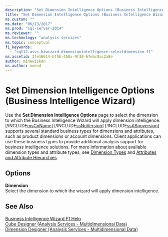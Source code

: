 ```yaml
---
description: "Set Dimension Intelligence Options (Business Intelligence Wizard)"
title: "Set Dimension Intelligence Options (Business Intelligence Wizard) | Microsoft Docs"
ms.custom: ""
ms.date: "06/13/2017"
ms.prod: "sql-server-2014"
ms.reviewer: ""
ms.technology: "analysis-services"
ms.topic: conceptual
f1_keywords: 
  - "sql12.asvs.biwizard.dimensionintelligence.selectdimension.f1"
ms.assetid: 3fe16614-bf5b-458a-9f30-67ebc8ac2a8e
author: minewiskan
ms.author: owend
---
```

# Set Dimension Intelligence Options (Business Intelligence Wizard)
  Use the **Set Dimension Intelligence Options** page to select the dimension to which the Business Intelligence Wizard will apply dimension intelligence. [!INCLUDE[msCoName](../includes/msconame-md.md)] [!INCLUDE[ssNoVersion](../includes/ssnoversion-md.md)] [!INCLUDE[ssASnoversion](../includes/ssasnoversion-md.md)] supports several standard business types for dimensions and attributes, such as product dimensions or account dimensions. Client applications can use these business types to provide additional analysis support for business intelligence solutions. For more information about available dimension types and attribute types, see [Dimension Types](multidimensional-models-olap-logical-dimension-objects/database-dimension-properties-types.md) and [Attributes and Attribute Hierarchies](multidimensional-models-olap-logical-dimension-objects/attributes-and-attribute-hierarchies.md).  
  
## Options  
 **Dimension**  
 Select the dimension to which the wizard will apply dimension intelligence.  
  
## See Also  
 [Business Intelligence Wizard F1 Help](business-intelligence-wizard-f1-help.md)   
 [Cube Designer &#40;Analysis Services - Multidimensional Data&#41;](cube-designer-analysis-services-multidimensional-data.md)   
 [Dimension Designer &#40;Analysis Services - Multidimensional Data&#41;](dimension-designer-analysis-services-multidimensional-data.md)  
  
  

